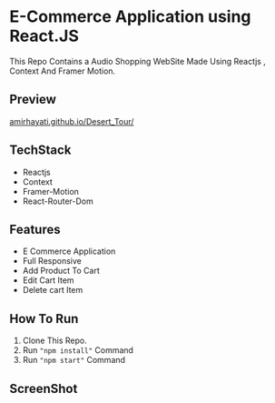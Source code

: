 # E-Commerce Application using React.JS
This Repo Contains a Audio Shopping WebSite Made Using Reactjs , Context And Framer Motion.


## Preview
[amirhayati.github.io/Desert_Tour/](https://amirhayati.github.io/Audio_Shopping_WebSite/)

## TechStack
- Reactjs
- Context
- Framer-Motion
- React-Router-Dom

## Features
- E Commerce Application
- Full Responsive 
- Add Product To Cart
- Edit Cart Item
- Delete cart Item

## How To Run
1. Clone This Repo.
1. Run `"npm install"` Command
1. Run `"npm start"` Command

## ScreenShot

